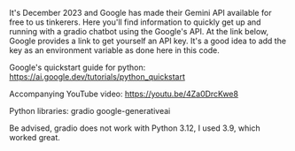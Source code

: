 It's December 2023 and Google has made their Gemini API available for free to us tinkerers. Here you'll find information to quickly get up and running with a gradio chatbot using the Google's API. At the link below, Google provides a link to get yourself an API key. It's a good idea to add the key as an environment variable as done here in this code.

Google's quickstart guide for python: https://ai.google.dev/tutorials/python_quickstart

Accompanying YouTube video: https://youtu.be/4Za0DrcKwe8

Python libraries:
gradio
google-generativeai

Be advised, gradio does not work with Python 3.12, I used 3.9, which worked great.
